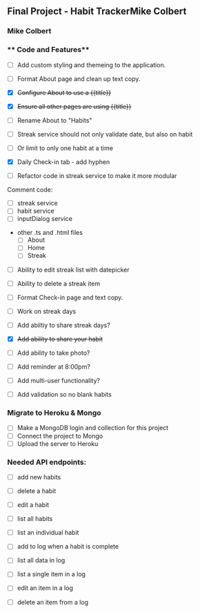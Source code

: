 ## Final Project - Habit TrackerMike Colbert
### Mike Colbert


### ** Code and Features**
- [ ] Add custom styling and themeing to the application.
- [ ] Format About page and clean up text copy.
- [x] ~~Configure About to use a {{title}}~~
- [x] ~~Ensure all other pages are using {{title}}~~
- [ ] Rename About to "Habits"

- [ ] Streak service should not only validate date, but also on habit
- [ ] Or limit to only one habit at a time

- [x] Daily Check-in tab - add hyphen
- [ ] Refactor code in streak service to make it more modular

Comment code:
- [ ] streak service
- [ ] habit service
- [ ] inputDialog service
 - other .ts and .html files
   - [ ] About
   - [ ] Home
   - [ ] Streak

- [ ] Ability to edit streak list with datepicker
- [ ] Ability to delete a streak item

- [ ] Format Check-in page and text copy.
- [ ] Work on streak days

- [ ] Add abiltiy to share streak days?
- [x] ~~Add ability to share your habit~~
- [ ] Add ability to take photo?
- [ ] Add reminder at 8:00pm?
- [ ] Add multi-user functionality? 
- [ ] Add validation so no blank habits

### **Migrate to Heroku & Mongo**
- [ ] Make a MongoDB login and collection for this project
- [ ] Connect the project to Mongo
- [ ] Upload the server to Heroku

### **Needed API endpoints:**

- [ ] add new habits
- [ ] delete a habit
- [ ] edit a habit
- [ ] list all habits
- [ ] list an individual habit

- [ ] add to log when a habit is complete
- [ ] list all data in log
- [ ] list a single item in a log
- [ ] edit an item in a log
- [ ] delete an item from a log
